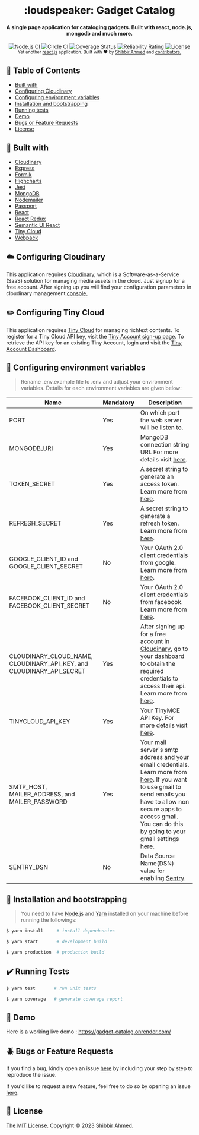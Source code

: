 <h1 align="center">
    :loudspeaker: Gadget Catalog
</h1>

<h4 align="center">A single page application for cataloging gadgets. Built with react, node.js, mongodb and much more.</h4>

<div align="center">
    <a href="https://github.com/shibbir/gadget-catalog/actions/workflows/node.js.yml">
        <img src="https://github.com/shibbir/gadget-catalog/actions/workflows/node.js.yml/badge.svg" alt="Node.js CI"/>
    </a>
    <a href="https://dl.circleci.com/status-badge/redirect/gh/shibbir/gadget-catalog/tree/master">
        <img src="https://dl.circleci.com/status-badge/img/gh/shibbir/gadget-catalog/tree/master.svg?style=shield" alt="Circle CI"/>
    </a>
    <a href="https://coveralls.io/github/shibbir/gadget-catalog?branch=master">
        <img src="https://coveralls.io/repos/github/shibbir/gadget-catalog/badge.svg?branch=master" alt="Coverage Status"/>
    </a>
    <a href="https://sonarcloud.io/summary/overall?id=shibbir_gadget-catalog">
        <img src="https://sonarcloud.io/api/project_badges/measure?project=shibbir_gadget-catalog&metric=reliability_rating" alt="Reliability Rating"/>
    </a>
    <a href="https://opensource.org/licenses/MIT">
        <img src="https://img.shields.io/badge/license-MIT-blue.svg" alt="License"/>
    </a>
</div>

<div align="center">
    <sub>Yet another <a href="https://reactjs.org/">react.js</a> application. Built with ❤︎ by
    <a href="https://github.com/shibbir">Shibbir Ahmed</a> and
    <a href="https://github.com/shibbir/gadget-catalog/graphs/contributors">
        contributors.
    </a>
</div>

## :bookmark: Table of Contents
- [Built with](#hammer-built-with)
- [Configuring Cloudinary](#cloud-configuring-cloudinary)
- [Configuring environment variables](#key-configuring-environment-variables)
- [Installation and bootstrapping](#rocket-installation-and-bootstrapping)
- [Running tests](#heavy_check_mark-running-tests)
- [Demo](#flashlight-demo)
- [Bugs or Feature Requests](#beetle-bugs-or-feature-requests)
- [License](#memo-License)

## :wrench: Built with
- [Cloudinary](https://cloudinary.com/)
- [Express](https://expressjs.com/)
- [Formik](https://jaredpalmer.com/formik/)
- [Highcharts](https://www.highcharts.com/)
- [Jest](https://jestjs.io/)
- [MongoDB](https://www.mongodb.com/)
- [Nodemailer](https://nodemailer.com/)
- [Passport](https://www.passportjs.org/)
- [React](https://reactjs.org/)
- [React Redux](https://react-redux.js.org/)
- [Semantic UI React](https://react.semantic-ui.com/)
- [Tiny Cloud](https://www.tiny.cloud/)
- [Webpack](https://webpack.js.org/)

## :cloud: Configuring Cloudinary
This application requires [Cloudinary](https://cloudinary.com/), which is a Software-as-a-Service (SaaS) solution for managing media assets in the cloud. Just signup for a free account. After signing up you will find your configuration parameters in cloudinary management [console.](https://cloudinary.com/console)

## :pencil2: Configuring Tiny Cloud
This application requires [Tiny Cloud](https://www.tiny.cloud/) for managing richtext contents. To register for a Tiny Cloud API key, visit the [Tiny Account sign-up page](https://www.tiny.cloud/auth/signup/). To retrieve the API key for an existing Tiny Account, login and visit the [Tiny Account Dashboard](https://www.tiny.cloud/my-account).

## :key: Configuring environment variables
> Rename .env.example file to .env and adjust your environment variables. Details for each environment variables are given below:

Name | Mandatory | Description
------------ | ------------- | -------------
PORT | Yes | On which port the web server will be listen to.
MONGODB_URI | Yes | MongoDB connection string URI. For more details visit [here](https://docs.mongodb.com/manual/reference/connection-string/).
TOKEN_SECRET | Yes | A secret string to generate an access token. Learn more from [here](https://jwt.io/introduction/).
REFRESH_SECRET | Yes | A secret string to generate a refresh token. Learn more from [here](https://jwt.io/introduction/).
GOOGLE_CLIENT_ID and GOOGLE_CLIENT_SECRET | No | Your OAuth 2.0 client credentials from google. Learn more from [here](https://developers.google.com/identity/protocols/OAuth2).
FACEBOOK_CLIENT_ID and FACEBOOK_CLIENT_SECRET | No | Your OAuth 2.0 client credentials from facebook. Learn more from [here](https://developers.facebook.com/docs/facebook-login/manually-build-a-login-flow).
CLOUDINARY_CLOUD_NAME, CLOUDINARY_API_KEY, and CLOUDINARY_API_SECRET | Yes | After signing up for a free account in [Cloudinary](https://cloudinary.com/), go to your [dashboard](https://cloudinary.com/console) to obtain the required credentials to access their api. Learn more from [here](https://cloudinary.com/documentation).
TINYCLOUD_API_KEY | Yes | Your TinyMCE API Key. For more details visit [here](https://www.tiny.cloud/docs/tinymce/6/).
SMTP_HOST, MAILER_ADDRESS, and MAILER_PASSWORD | Yes | Your mail server's smtp address and your email credentials. Learn more from [here](https://nodemailer.com/smtp/). If you want to use gmail to send emails you have to allow non secure apps to access gmail. You can do this by going to your gmail settings [here](https://myaccount.google.com/lesssecureapps).
SENTRY_DSN | No | Data Source Name(DSN) value for enabling [Sentry](https://sentry.io).

## :rocket: Installation and bootstrapping
> You need to have [Node.js](https://nodejs.org/en/) and [Yarn](https://yarnpkg.com/lang/en/) installed on your machine before running the followings:

```bash
$ yarn install     # install dependencies

$ yarn start       # development build

$ yarn production  # production build
```

## :heavy_check_mark: Running Tests
```bash
$ yarn test       # run unit tests

$ yarn coverage   # generate coverage report
```

## :flashlight: Demo
Here is a working live demo :  https://gadget-catalog.onrender.com/

## :beetle: Bugs or Feature Requests
If you find a bug, kindly open an issue [here](https://github.com/shibbir/gadget-catalog/issues/new) by including your step by step to reproduce the issue.

If you'd like to request a new feature, feel free to do so by opening an issue [here](https://github.com/shibbir/gadget-catalog/issues/new).

## :memo: License
<a href="https://opensource.org/licenses/MIT">The MIT License.</a> Copyright &copy; 2023 [Shibbir Ahmed.](https://shibbir.io/)
